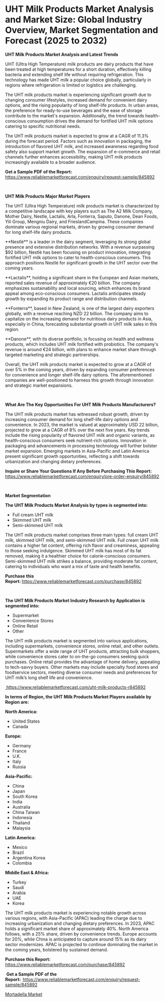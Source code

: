 <p><h1>UHT Milk Products Market Analysis and Market Size: Global Industry Overview, Market Segmentation and Forecast (2025 to 2032)</h1></p><p><strong>UHT Milk Products Market Analysis and Latest Trends</strong></p>
<p><p>UHT (Ultra High Temperature) milk products are dairy products that have been treated at high temperatures for a short duration, effectively killing bacteria and extending shelf life without requiring refrigeration. This technology has made UHT milk a popular choice globally, particularly in regions where refrigeration is limited or logistics are challenging.</p><p>The UHT milk products market is experiencing significant growth due to changing consumer lifestyles, increased demand for convenient dairy options, and the rising popularity of long shelf-life products. In urban areas, the preference for ready-to-use beverages and the ease of storage contribute to the market's expansion. Additionally, the trend towards health-conscious consumption drives the demand for fortified UHT milk options catering to specific nutritional needs.</p><p>The UHT milk products market is expected to grow at a CAGR of 11.3% during the forecast period. Factors such as innovation in packaging, the introduction of flavored UHT milk, and increased awareness regarding food safety also support market growth. The expansion of e-commerce and retail channels further enhances accessibility, making UHT milk products increasingly available to a broader audience.</p></p>
<p><strong>Get a Sample PDF of the Report:&nbsp;</strong> <a href="https://www.reliablemarketforecast.com/enquiry/request-sample/845892?utm_campaign=1720&utm_medium=2&utm_source=Github&utm_content=ia&utm_term=14022025&utm_id=uht-milk-products">https://www.reliablemarketforecast.com/enquiry/request-sample/845892</a></p>
<p>&nbsp;</p>
<p><strong>UHT Milk Products Major Market Players</strong></p>
<p><p>The UHT (Ultra High Temperature) milk products market is characterized by a competitive landscape with key players such as The A2 Milk Company, Mother Dairy, Nestle, Lactalis, Arla, Fonterra, Saputo, Danone, Dean Foods, Yili Group, Mengniu Dairy, and FrieslandCampina. These companies dominate various regional markets, driven by growing consumer demand for long shelf-life dairy products.</p><p>**Nestlé** is a leader in the dairy segment, leveraging its strong global presence and extensive distribution networks. With a revenue surpassing $92 billion, Nestlé has been focusing on product innovation, integrating fortified UHT milk options to cater to health-conscious consumers. This approach positions Nestlé for significant growth in the UHT sector over the coming years.</p><p>**Lactalis**, holding a significant share in the European and Asian markets, reported sales revenue of approximately €20 billion. The company emphasizes sustainability and local sourcing, which enhances its brand appeal among eco-conscious consumers. Lactalis anticipates steady growth by expanding its product range and distribution channels.</p><p>**Fonterra**, based in New Zealand, is one of the largest dairy exporters globally, with a revenue reaching NZD 22 billion. The company aims to capitalize on the increasing demand for nutritious dairy products in Asia, especially in China, forecasting substantial growth in UHT milk sales in this region.</p><p>**Danone**, with its diverse portfolio, is focusing on health and wellness products, which includes UHT milk fortified with probiotics. The company's revenue is around €24 billion, with plans to enhance market share through targeted marketing and strategic partnerships.</p><p>Overall, the UHT milk products market is expected to grow at a CAGR of over 5% in the coming years, driven by expanding consumer preferences for convenience and longer shelf-life dairy options. The aforementioned companies are well-positioned to harness this growth through innovation and strategic market expansions.</p></p>
<p>&nbsp;</p>
<p><strong>What Are The Key Opportunities For UHT Milk Products Manufacturers?</strong></p>
<p><p>The UHT milk products market has witnessed robust growth, driven by increasing consumer demand for long shelf-life dairy options and convenience. In 2023, the market is valued at approximately USD 22 billion, projected to grow at a CAGR of 8% over the next five years. Key trends include the rising popularity of flavored UHT milk and organic variants, as health-conscious consumers seek nutrient-rich options. Innovation in packaging and advancements in processing technology will further bolster market expansion. Emerging markets in Asia-Pacific and Latin America present significant growth opportunities, reflecting a shift towards urbanization and changing dietary preferences.</p></p>
<p><strong>Inquire or Share Your Questions If Any Before Purchasing This Report:</strong> <a href="https://www.reliablemarketforecast.com/enquiry/pre-order-enquiry/845892?utm_campaign=1720&utm_medium=2&utm_source=Github&utm_content=ia&utm_term=14022025&utm_id=uht-milk-products">https://www.reliablemarketforecast.com/enquiry/pre-order-enquiry/845892</a></p>
<p>&nbsp;</p>
<p><strong>Market Segmentation</strong></p>
<p><strong>The UHT Milk Products Market Analysis by types is segmented into:</strong></p>
<p><ul><li>Full cream UHT milk</li><li>Skimmed UHT milk</li><li>Semi-skimmed UHT milk</li></ul></p>
<p><p>The UHT milk products market comprises three main types: full cream UHT milk, skimmed UHT milk, and semi-skimmed UHT milk. Full cream UHT milk contains a higher fat content, offering rich flavor and creaminess, appealing to those seeking indulgence. Skimmed UHT milk has most of its fat removed, making it a healthier choice for calorie-conscious consumers. Semi-skimmed UHT milk strikes a balance, providing moderate fat content, catering to individuals who want a mix of taste and health benefits.</p></p>
<p><strong>Purchase this Report:&nbsp;</strong><a href="https://www.reliablemarketforecast.com/purchase/845892?utm_campaign=1720&utm_medium=2&utm_source=Github&utm_content=ia&utm_term=14022025&utm_id=uht-milk-products">https://www.reliablemarketforecast.com/purchase/845892</a></p>
<p>&nbsp;</p>
<p><strong>The UHT Milk Products Market Industry Research by Application is segmented into:</strong></p>
<p><ul><li>Supermarket</li><li>Convenience Stores</li><li>Online Retail</li><li>Other</li></ul></p>
<p><p>The UHT milk products market is segmented into various applications, including supermarkets, convenience stores, online retail, and other outlets. Supermarkets offer a wide range of UHT products, attracting bulk shoppers, while convenience stores cater to on-the-go consumers seeking quick purchases. Online retail provides the advantage of home delivery, appealing to tech-savvy buyers. Other markets may include specialty food stores and foodservice sectors, meeting diverse consumer needs and preferences for UHT milk’s long shelf life and convenience.</p></p>
<p><a href="https://www.reliablemarketforecast.com/uht-milk-products-r845892?utm_campaign=1720&utm_medium=2&utm_source=Github&utm_content=ia&utm_term=14022025&utm_id=uht-milk-products">&nbsp;https://www.reliablemarketforecast.com/uht-milk-products-r845892</a></p>
<p><strong>In terms of Region, the UHT Milk Products Market Players available by Region are:</strong></p>
<p>
    <p> <strong> North America: </strong>
        <ul>
            <li>United States</li>
            <li>Canada</li>
        </ul>
        </p> 
    <p> <strong> Europe: </strong>
        <ul>
            <li>Germany</li>
            <li>France</li>
            <li>U.K.</li>
            <li>Italy</li>
            <li>Russia</li>
        </ul>
        </p> 
    <p> <strong> Asia-Pacific: </strong>
        <ul>
            <li>China</li>
            <li>Japan</li>
            <li>South Korea</li>
            <li>India</li>
            <li>Australia</li>
            <li>China Taiwan</li>
            <li>Indonesia</li>
            <li>Thailand</li>
            <li>Malaysia</li>
        </ul>
        </p> 
    <p> <strong> Latin America: </strong>
        <ul>
            <li>Mexico</li>
            <li>Brazil</li>
            <li>Argentina Korea</li>
            <li>Colombia</li>
        </ul>
        </p> 
    <p> <strong> Middle East & Africa: </strong>
        <ul>
            <li>Turkey</li>
            <li>Saudi</li>
            <li>Arabia</li>
            <li>UAE</li>
            <li>Korea</li>
        </ul>
    </p>
    </p>
<p><p>The UHT milk products market is experiencing notable growth across various regions, with Asia-Pacific (APAC) leading the charge due to increasing urbanization and changing dietary preferences. In 2023, APAC holds a significant market share of approximately 40%. North America follows, with a 25% share, driven by convenience trends. Europe accounts for 20%, while China is anticipated to capture around 15% as its dairy sector modernizes. APAC is projected to continue dominating the market in the coming years, bolstered by sustained demand.</p></p>
<p><strong>Purchase this Report: </strong><a href="https://www.reliablemarketforecast.com/purchase/845892?utm_campaign=1720&utm_medium=2&utm_source=Github&utm_content=ia&utm_term=14022025&utm_id=uht-milk-products">https://www.reliablemarketforecast.com/purchase/845892</a></p>
<p>&nbsp;<strong>Get a Sample PDF of the Report:&nbsp;&nbsp;</strong><a href="https://www.reliablemarketforecast.com/enquiry/request-sample/845892?utm_campaign=1720&utm_medium=2&utm_source=Github&utm_content=ia&utm_term=14022025&utm_id=uht-milk-products">https://www.reliablemarketforecast.com/enquiry/request-sample/845892</a></p>
<p><strong></strong></p>
<p><p><a href="https://github.com/mookiesville/Market-Research-Report-List-1/blob/main/mortadella-market.md?utm_campaign=1720&utm_medium=2&utm_source=Github&utm_content=ia&utm_term=14022025&utm_id=uht-milk-products">Mortadella Market</a></p></p>
